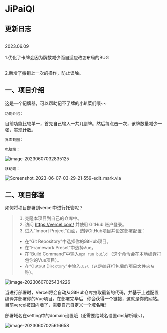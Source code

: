# JiPaiQI

<h2>更新日志</h2>
  <br>
2023.06.09<br>
<br>
1.优化了卡牌会因为牌数减少而自适应改变布局的BUG<br>
  <br>
 
2.新增了撤销上一次的操作，防止误触。<br>


## 一、项目介绍

这是一个记牌器，可以帮助记不了牌的小趴菜们哦~~



`功能介绍：`

目前功能比较单一，首先自己输入一共几副牌。然后每点击一次，该牌数量减少一张，实现计数。



`界面截图：`



`电脑端：`

![image-20230607032835125](https://cdn.jsdelivr.net/gh/misdazzling/photobed1@main/img/image-20230607032835125.png)

`移动端：`

![Screenshot_2023-06-07-03-29-21-559-edit_mark.via](https://cdn.jsdelivr.net/gh/misdazzling/photobed1@main/img/Screenshot_2023-06-07-03-29-21-559-edit_mark.via.jpg)





## 二、项目部署

如何将项目部署到vercel中进行托管呢？



> 1. 克隆本项目到自己的仓库中。
> 2. 访问 https://vercel.com/ 并使用 GitHub 账户登录。
> 3. 进入“Import Project”页面，选择GitHub项目并设定部署配置：
>
> - 在“Git Repository”中选择你的GitHub项目。
> - 在“Framework Preset”中选择Vue。
> - 在“Build Command”中输入`npm run build` （这个命令会在本地编译打包你的Vue项目）。
> - 在“Output Directory”中输入`dist`（这是编译打包后的项目文件夹名称）。

![image-20230607025434226](https://cdn.jsdelivr.net/gh/misdazzling/photobed1@main/img/image-20230607025434226.png)

当进行部署时，Vercel将会自动从GitHub仓库拉取最新的代码，并基于上述配置编译并部署你的Vue项目。在部署完毕后，你会获得一个链接，这就是你的网站。目前vercel被国内墙了，需要自己自定义一个域名哦!

部署域名在setting中的domain设置哦（还需要给域名设置dns解析哦~）。

![image-20230607025616658](https://cdn.jsdelivr.net/gh/misdazzling/photobed1@main/img/image-20230607025616658.png)
